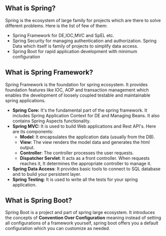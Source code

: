 

## What is Spring?

Spring is the ecosystem of large family for projects which are there to solve different problems. 
Here is the list of few of them: 
- Spring Framework for DE,IOC,MVC and SpEL etc.
- Spring Security for managing authentication and authorization. Spring Data which itself is family of projects to simplify data access.
- Spring Boot for rapid application development with minimum configuration

## What is Spring Framework?

Spring Framework is the foundation for spring ecosystem. It provides foundation features like IOC, AOP and transaction management which enables the development of loosely coupled testable and maintainable spring applications.
-  **Spring Core:** It's the fundamental part of the spring framework. It includes Spring Application Context for DE and Managing Beans. It also contains Spring Aspects functionality.
- **Spring MVC:** It is used to build Web applications and Rest API's. Here are its components: 
	- **Model**: It encapsulates the application data (usually from the DB).
	- **View**: The view renders the model data and generates the html output.
	- **Controller**: The controller processes the user requests.
	- **Dispatcher Servlet**: It acts as a front controller. When requests reaches it, It determines the appropriate controller to manage it.
- **Spring Data Access**: It provides basic tools to connect to SQL database and to build your persistent layer.
- **Spring Testing**: It is used to write all the tests for your spring application.


## What is Spring Boot?

Spring Boot is a project and part of spring large ecosystem. It introduces the concepts of **Convention Over Configuration** meaning instead of setting all configurations of a framework yourself, spring boot offers you a default configuration which you can customize as needed.